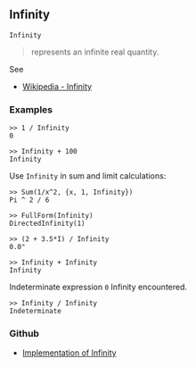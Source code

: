 ## Infinity

```
Infinity
```

> represents an infinite real quantity.

See 
* [Wikipedia - Infinity](https://en.wikipedia.org/wiki/Infinity) 

### Examples

```
>> 1 / Infinity
0
 
>> Infinity + 100
Infinity
```

Use `Infinity` in sum and limit calculations:

```
>> Sum(1/x^2, {x, 1, Infinity})
Pi ^ 2 / 6
 
>> FullForm(Infinity)
DirectedInfinity(1)
 
>> (2 + 3.5*I) / Infinity
0.0"
 
>> Infinity + Infinity
Infinity
```

Indeterminate expression `0` Infinity encountered.

```
>> Infinity / Infinity
Indeterminate
```

### Github

* [Implementation of Infinity](https://github.com/axkr/symja_android_library/blob/master/symja_android_library/matheclipse-core/src/main/java/org/matheclipse/core/builtin/ConstantDefinitions.java#L891) 
